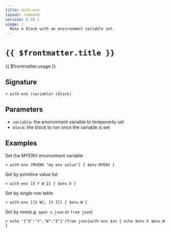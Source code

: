 ```yaml
---
title: with-env
layout: command
version: 0.59.1
usage: |
  Runs a block with an environment variable set.
---
```


# `{{ $frontmatter.title }}`

<div style='white-space: pre-wrap;'>{{ $frontmatter.usage }}</div>

## Signature

```> with-env (variable) (block)```

## Parameters

 -  `variable`: the environment variable to temporarily set
 -  `block`: the block to run once the variable is set

## Examples

Set the MYENV environment variable
```shell
> with-env [MYENV "my env value"] { $env.MYENV }
```

Set by primitive value list
```shell
> with-env [X Y W Z] { $env.X }
```

Set by single row table
```shell
> with-env [[X W]; [Y Z]] { $env.W }
```

Set by row(e.g. `open x.json` or `from json`)
```shell
> echo '{"X":"Y","W":"Z"}'|from json|with-env $in { echo $env.X $env.W }
```
